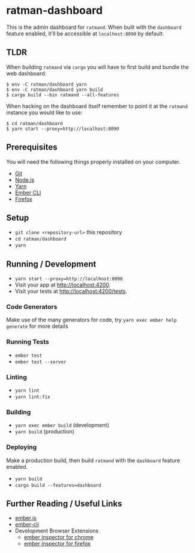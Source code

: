 # ratman-dashboard

This is the admin dashboard for `ratmand`. When built with the
`dashboard` feature enabled, it'll be accessible at `localhost:8090`
by default.

## TLDR

When building `ratmand` via `cargo` you will have to first build and
bundle the web dashboard:

```
$ env -C ratman/dashboard yarn
$ env -C ratman/dashboard yarn build
$ cargo build --bin ratmand --all-features
```

When hacking on the dashboard itself remember to point it at the
`ratmand` instance you would like to use:

```
$ cd ratman/dashboard
$ yarn start --proxy=http://localhost:8090
```

## Prerequisites

You will need the following things properly installed on your computer.

* [Git](https://git-scm.com/)
* [Node.js](https://nodejs.org/)
* [Yarn](https://yarnpkg.com/)
* [Ember CLI](https://cli.emberjs.com/release/)
* [Firefox](https://getfirefox.com/)

## Setup

* `git clone <repository-url>` this repository
* `cd ratman/dashboard`
* `yarn`

## Running / Development

* `yarn start --proxy=http://localhost:8090`
* Visit your app at [http://localhost:4200](http://localhost:4200).
* Visit your tests at [http://localhost:4200/tests](http://localhost:4200/tests).

### Code Generators

Make use of the many generators for code, try `yarn exec ember help generate` for more details

### Running Tests

* `ember test`
* `ember test --server`

### Linting

* `yarn lint`
* `yarn lint:fix`

### Building

* `yarn exec ember build` (development)
* `yarn build` (production)

### Deploying

Make a production build, then build `ratmand` with the `dashboard` feature enabled.

* `yarn build`
* `cargo build --features=dashboard`

## Further Reading / Useful Links

* [ember.js](https://emberjs.com/)
* [ember-cli](https://cli.emberjs.com/release/)
* Development Browser Extensions
  * [ember inspector for chrome](https://chrome.google.com/webstore/detail/ember-inspector/bmdblncegkenkacieihfhpjfppoconhi)
  * [ember inspector for firefox](https://addons.mozilla.org/en-US/firefox/addon/ember-inspector/)
